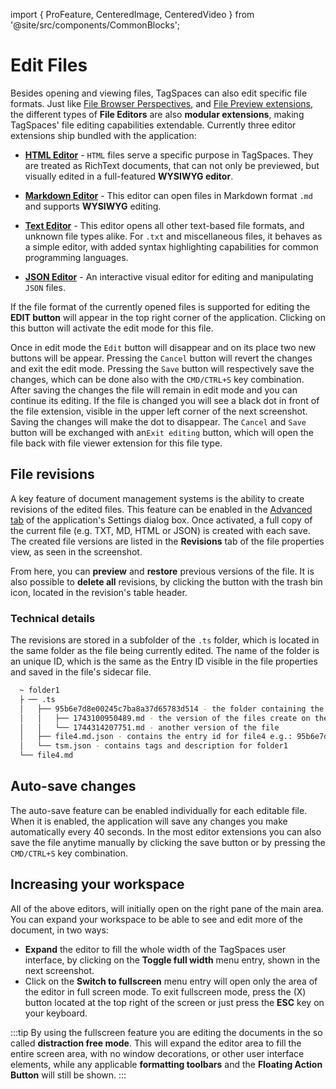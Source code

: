 import { ProFeature, CenteredImage, CenteredVideo } from '@site/src/components/CommonBlocks';

# Edit Files

Besides opening and viewing files, TagSpaces can also edit specific file formats. Just like [File Browser Perspectives](/browsing-files/#perspectives-overview), and [File Preview extensions](/viewing-files/), the different types of **File Editors** are also **modular extensions**, making TagSpaces' file editing capabilities extendable. Currently three editor extensions ship bundled with the application:

- [**HTML Editor**](/extensions/html-editor/) - `HTML` files serve a specific purpose in TagSpaces. They are treated as RichText documents, that can not only be previewed, but visually edited in a full-featured **WYSIWYG editor**.

- [**Markdown Editor**](/extensions/md-editor/) - This editor can open files in Markdown format `.md` and supports **WYSIWYG** editing.

- [**Text Editor**](/extensions/text-editor/) - This editor opens all other text-based file formats, and unknown file types alike. For `.txt` and miscellaneous files, it behaves as a simple editor, with added syntax highlighting capabilities for common programming languages.

- [**JSON Editor**](/extensions/json-editor/) - An interactive visual editor for editing and manipulating `JSON` files.

If the file format of the currently opened files is supported for editing the **EDIT button** will appear in the top right corner of the application. Clicking on this button will activate the edit mode for this file.

<CenteredImage
    caption="Open file for editing"
    src="/media/editcreate/enter-edit-mode.avif"
    showCaption
    maxWidth={600}
  />

Once in edit mode the `Edit` button will disappear and on its place two new buttons will be appear. Pressing the `Cancel` button will revert the changes and exit the edit mode. Pressing the `Save` button will respectively save the changes, which can be done also with the `CMD/CTRL+S` key combination. After saving the changes the file will remain in edit mode and you can continue its editing. If the file is changed you will see a black dot in front of the file extension, visible in the upper left corner of the next screenshot. Saving the changes will make the dot to disappear. The `Cancel` and `Save` button will be exchanged with an`Exit editing` button, which will open the file back with file viewer extension for this file type.

<CenteredImage
    caption="Save changes"
    src="/media/editcreate/file-edited.avif"
    showCaption
    maxWidth={600}
  />

## File revisions

<ProFeature />

A key feature of document management systems is the ability to create revisions of the edited files. This feature can be enabled in the [Advanced tab](/ui/settings/#advanced) of the application's Settings dialog box. Once activated, a full copy of the current file (e.g. TXT, MD, HTML or JSON) is created with each save. The created file versions are listed in the **Revisions** tab of the file properties view, as seen in the screenshot.

<CenteredImage
    caption="File revisions in file properties section"
    src="/media/editcreate/file-revisions.avif"
    showCaption
    maxWidth={600}
  />

From here, you can **preview** and **restore** previous versions of the file. It is also possible to **delete all** revisions, by clicking the button with the trash bin icon, located in the revision's table header.

### Technical details

The revisions are stored in a subfolder of the `.ts` folder, which is located in the same folder as the file being currently edited. The name of the folder is an unique ID, which is the same as the Entry ID visible in the file properties and saved in the file's sidecar file.

```bash
  ~ folder1
  ├ ── .ts
  │   ├── 95b6e7d8e00245c7ba8a37d65783d514 - the folder containing the revisions for file4.md
  │   │   ├── 1743100950489.md - the version of the files create on the timestamp
  │   │   └── 1744314207751.md - another version of the file
  │   ├── file4.md.json - contains the entry id for file4 e.g.: 95b6e7d8e00245c7ba8a37d65783d514
  │   └── tsm.json - contains tags and description for folder1
  └── file4.md
```

## Auto-save changes

<ProFeature />

The auto-save feature can be enabled individually for each editable file. When it is enabled, the application will save any changes you
make automatically every 40 seconds. In the most editor extensions you can also save the file anytime manually by clicking the save button or by pressing the `CMD/CTRL+S` key combination.

<CenteredImage
    caption="A switch for activation of the auto-save functionality for the current file"
    src="/media/editcreate/auto-save-switch.avif"
    showCaption
    maxWidth={650}
  />

## Increasing your workspace

All of the above editors, will initially open on the right pane of the main area. You can expand your workspace to be able to see and edit more of the document, in two ways:

- **Expand** the editor to fill the whole width of the TagSpaces user interface, by clicking on the **Toggle full width** menu entry, shown in the next screenshot.
- Click on the **Switch to fullscreen** menu entry will open only the area of the editor in full screen mode. To exit fullscreen mode, press the (X) button located at the top right of the screen or just press the **ESC** key on your keyboard.

<CenteredImage
    caption="Distraction free editing"
    src="/media/editcreate/distraction-free-editing.avif"
    showCaption
    maxWidth={650}
  />

:::tip
By using the fullscreen feature you are editing the documents in the so called **distraction free mode**. This will expand the editor area to fill the entire screen area, with no window decorations, or other user interface elements, while any applicable **formatting toolbars** and the **Floating Action Button** will still be shown.
:::
